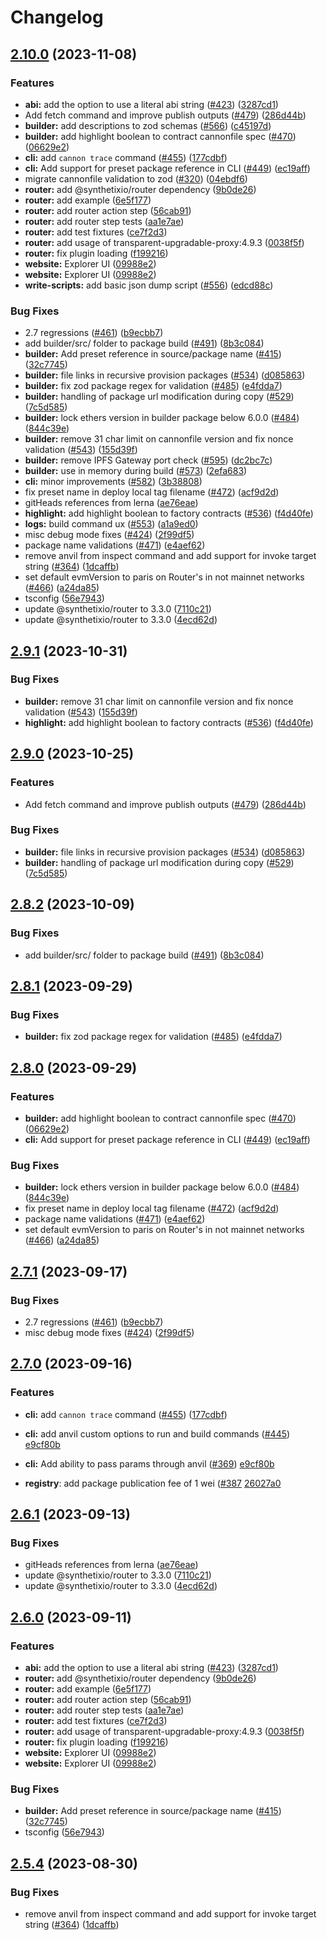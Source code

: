 # Changelog

## [2.10.0](https://github.com/BTCRob1993/cannon/compare/v2.9.1...v2.10.0) (2023-11-08)


### Features

* **abi:** add the option to use a literal abi string ([#423](https://github.com/BTCRob1993/cannon/issues/423)) ([3287cd1](https://github.com/BTCRob1993/cannon/commit/3287cd1461eb357476a55c3f6358f5eeceab8498))
* Add fetch command and improve publish outputs ([#479](https://github.com/BTCRob1993/cannon/issues/479)) ([286d44b](https://github.com/BTCRob1993/cannon/commit/286d44b248efd5352cb68a54a25304a201264ddc))
* **builder:** add descriptions to zod schemas ([#566](https://github.com/BTCRob1993/cannon/issues/566)) ([c45197d](https://github.com/BTCRob1993/cannon/commit/c45197d3376c0be2a1524d70d318a98d59dc3461))
* **builder:** add highlight boolean to contract cannonfile spec ([#470](https://github.com/BTCRob1993/cannon/issues/470)) ([06629e2](https://github.com/BTCRob1993/cannon/commit/06629e23aca1bacf266a68072325332c9ec77f75))
* **cli:** add `cannon trace` command ([#455](https://github.com/BTCRob1993/cannon/issues/455)) ([177cdbf](https://github.com/BTCRob1993/cannon/commit/177cdbf17e63115e92ffa11f176b93de4ab708ca))
* **cli:** Add support for preset package reference in CLI  ([#449](https://github.com/BTCRob1993/cannon/issues/449)) ([ec19aff](https://github.com/BTCRob1993/cannon/commit/ec19affe86e0fdc6623ae6fc5d5187118757d2f0))
* migrate cannonfile validation to zod ([#320](https://github.com/BTCRob1993/cannon/issues/320)) ([04ebdf6](https://github.com/BTCRob1993/cannon/commit/04ebdf64f38da38f2076f4cb09b9b1e1c88d721a))
* **router:** add @synthetixio/router dependency ([9b0de26](https://github.com/BTCRob1993/cannon/commit/9b0de26c395b856974a932d8dee5724998e05efb))
* **router:** add example ([6e5f177](https://github.com/BTCRob1993/cannon/commit/6e5f177b53b8ca57939f6385bc84092d0cb0f9ac))
* **router:** add router action step ([56cab91](https://github.com/BTCRob1993/cannon/commit/56cab91720b1bd35c945ad3757fa077268803609))
* **router:** add router step tests ([aa1e7ae](https://github.com/BTCRob1993/cannon/commit/aa1e7ae1290650111443c867552f311c1291701b))
* **router:** add test fixtures ([ce7f2d3](https://github.com/BTCRob1993/cannon/commit/ce7f2d3bae72cdd57b53e8544a6fffacfc1439e6))
* **router:** add usage of transparent-upgradable-proxy:4.9.3 ([0038f5f](https://github.com/BTCRob1993/cannon/commit/0038f5f902eed9931e6abcd3bc7ea9ac2a59a425))
* **router:** fix plugin loading ([f199216](https://github.com/BTCRob1993/cannon/commit/f1992163722f28eb35b44e73c931e417b3c4ec1a))
* **website:** Explorer UI ([09988e2](https://github.com/BTCRob1993/cannon/commit/09988e28a85373d375a81a38affa06e1b83b5bde))
* **website:** Explorer UI ([09988e2](https://github.com/BTCRob1993/cannon/commit/09988e28a85373d375a81a38affa06e1b83b5bde))
* **write-scripts:** add basic json dump script ([#556](https://github.com/BTCRob1993/cannon/issues/556)) ([edcd88c](https://github.com/BTCRob1993/cannon/commit/edcd88cc5afb1ab743f7699e623a29e465b187a8))


### Bug Fixes

* 2.7 regressions ([#461](https://github.com/BTCRob1993/cannon/issues/461)) ([b9ecbb7](https://github.com/BTCRob1993/cannon/commit/b9ecbb7b2564345babd89c9230247970805b570f))
* add builder/src/ folder to package build ([#491](https://github.com/BTCRob1993/cannon/issues/491)) ([8b3c084](https://github.com/BTCRob1993/cannon/commit/8b3c084ef42c714a9a83cfd6f1b9d0c837b905c3))
* **builder:** Add preset reference in source/package name ([#415](https://github.com/BTCRob1993/cannon/issues/415)) ([32c7745](https://github.com/BTCRob1993/cannon/commit/32c77453464dc3c8be25df2c630d6ec026335781))
* **builder:** file links in recursive provision packages ([#534](https://github.com/BTCRob1993/cannon/issues/534)) ([d085863](https://github.com/BTCRob1993/cannon/commit/d085863a778997ca65144b1f06fabdfd58d9088c))
* **builder:** fix zod package regex for validation ([#485](https://github.com/BTCRob1993/cannon/issues/485)) ([e4fdda7](https://github.com/BTCRob1993/cannon/commit/e4fdda7e5283df75a0b658a9eb1e0f0d7935132f))
* **builder:** handling of package url modification during copy ([#529](https://github.com/BTCRob1993/cannon/issues/529)) ([7c5d585](https://github.com/BTCRob1993/cannon/commit/7c5d5857770412d0f47b52ee4c8beace9504441d))
* **builder:** lock ethers version in builder package below 6.0.0 ([#484](https://github.com/BTCRob1993/cannon/issues/484)) ([844c39e](https://github.com/BTCRob1993/cannon/commit/844c39e3a486be2aa2602c5ff8c8bf9babb09c60))
* **builder:** remove 31 char limit on cannonfile version and fix nonce validation ([#543](https://github.com/BTCRob1993/cannon/issues/543)) ([155d39f](https://github.com/BTCRob1993/cannon/commit/155d39f9d05c3090deb92c7482b709cfd22773e2))
* **builder:** remove IPFS Gateway port check ([#595](https://github.com/BTCRob1993/cannon/issues/595)) ([dc2bc7c](https://github.com/BTCRob1993/cannon/commit/dc2bc7c33322b4f204bc6227661eb216fb248f1c))
* **builder:** use in memory during build ([#573](https://github.com/BTCRob1993/cannon/issues/573)) ([2efa683](https://github.com/BTCRob1993/cannon/commit/2efa683e1076f606889b963e69a90d0e907d63bf))
* **cli:** minor improvements ([#582](https://github.com/BTCRob1993/cannon/issues/582)) ([3b38808](https://github.com/BTCRob1993/cannon/commit/3b38808a6afc3c2b943c306e7dc083d7aa907e59))
* fix preset name in deploy local tag filename ([#472](https://github.com/BTCRob1993/cannon/issues/472)) ([acf9d2d](https://github.com/BTCRob1993/cannon/commit/acf9d2d29daf89fead861d7fca0ffbe42e0c6c74))
* gitHeads references from lerna ([ae76eae](https://github.com/BTCRob1993/cannon/commit/ae76eaeda3e83ab14a09198449d0e0f096ee7839))
* **highlight:** add highlight boolean to factory contracts ([#536](https://github.com/BTCRob1993/cannon/issues/536)) ([f4d40fe](https://github.com/BTCRob1993/cannon/commit/f4d40fed13c15ac9e0a50d236cb1b35a8faa5578))
* **logs:** build command ux ([#553](https://github.com/BTCRob1993/cannon/issues/553)) ([a1a9ed0](https://github.com/BTCRob1993/cannon/commit/a1a9ed07de875413e38aeb2e3fc2d3e9012d2606))
* misc debug mode fixes ([#424](https://github.com/BTCRob1993/cannon/issues/424)) ([2f99df5](https://github.com/BTCRob1993/cannon/commit/2f99df57d599653f86594ac889a0c30f8fb74c21))
* package name validations ([#471](https://github.com/BTCRob1993/cannon/issues/471)) ([e4aef62](https://github.com/BTCRob1993/cannon/commit/e4aef62f98ca4364bfb8efc432222f6909c5d082))
* remove anvil from inspect command and add support for invoke target string ([#364](https://github.com/BTCRob1993/cannon/issues/364)) ([1dcaffb](https://github.com/BTCRob1993/cannon/commit/1dcaffbbefad4b03841843f8f0f07c7eaf9fe93b))
* set default evmVersion to paris on Router's in not mainnet networks ([#466](https://github.com/BTCRob1993/cannon/issues/466)) ([a24da85](https://github.com/BTCRob1993/cannon/commit/a24da857b048d6c70c5f756535a518ec55d679ae))
* tsconfig ([56e7943](https://github.com/BTCRob1993/cannon/commit/56e79439cbda49fd0b49a56738b0c8b7041b5b93))
* update @synthetixio/router to 3.3.0 ([7110c21](https://github.com/BTCRob1993/cannon/commit/7110c2110b87dbe1a63aece54ec2ed7aab9d0fc5))
* update @synthetixio/router to 3.3.0 ([4ecd62d](https://github.com/BTCRob1993/cannon/commit/4ecd62d7565edf7aff92e7c07cb3e5a27d08f617))

## [2.9.1](https://github.com/usecannon/cannon/compare/v2.9.0...v2.9.1) (2023-10-31)


### Bug Fixes

* **builder:** remove 31 char limit on cannonfile version and fix nonce validation ([#543](https://github.com/usecannon/cannon/issues/543)) ([155d39f](https://github.com/usecannon/cannon/commit/155d39f9d05c3090deb92c7482b709cfd22773e2))
* **highlight:** add highlight boolean to factory contracts ([#536](https://github.com/usecannon/cannon/issues/536)) ([f4d40fe](https://github.com/usecannon/cannon/commit/f4d40fed13c15ac9e0a50d236cb1b35a8faa5578))

## [2.9.0](https://github.com/usecannon/cannon/compare/v2.8.2...v2.9.0) (2023-10-25)


### Features

* Add fetch command and improve publish outputs ([#479](https://github.com/usecannon/cannon/issues/479)) ([286d44b](https://github.com/usecannon/cannon/commit/286d44b248efd5352cb68a54a25304a201264ddc))


### Bug Fixes

* **builder:** file links in recursive provision packages ([#534](https://github.com/usecannon/cannon/issues/534)) ([d085863](https://github.com/usecannon/cannon/commit/d085863a778997ca65144b1f06fabdfd58d9088c))
* **builder:** handling of package url modification during copy ([#529](https://github.com/usecannon/cannon/issues/529)) ([7c5d585](https://github.com/usecannon/cannon/commit/7c5d5857770412d0f47b52ee4c8beace9504441d))

## [2.8.2](https://github.com/usecannon/cannon/compare/v2.8.1...v2.8.2) (2023-10-09)


### Bug Fixes

* add builder/src/ folder to package build ([#491](https://github.com/usecannon/cannon/issues/491)) ([8b3c084](https://github.com/usecannon/cannon/commit/8b3c084ef42c714a9a83cfd6f1b9d0c837b905c3))

## [2.8.1](https://github.com/usecannon/cannon/compare/v2.8.0...v2.8.1) (2023-09-29)


### Bug Fixes

* **builder:** fix zod package regex for validation ([#485](https://github.com/usecannon/cannon/issues/485)) ([e4fdda7](https://github.com/usecannon/cannon/commit/e4fdda7e5283df75a0b658a9eb1e0f0d7935132f))

## [2.8.0](https://github.com/usecannon/cannon/compare/v2.7.1...v2.8.0) (2023-09-29)


### Features

* **builder:** add highlight boolean to contract cannonfile spec ([#470](https://github.com/usecannon/cannon/issues/470)) ([06629e2](https://github.com/usecannon/cannon/commit/06629e23aca1bacf266a68072325332c9ec77f75))
* **cli:** Add support for preset package reference in CLI  ([#449](https://github.com/usecannon/cannon/issues/449)) ([ec19aff](https://github.com/usecannon/cannon/commit/ec19affe86e0fdc6623ae6fc5d5187118757d2f0))


### Bug Fixes

* **builder:** lock ethers version in builder package below 6.0.0 ([#484](https://github.com/usecannon/cannon/issues/484)) ([844c39e](https://github.com/usecannon/cannon/commit/844c39e3a486be2aa2602c5ff8c8bf9babb09c60))
* fix preset name in deploy local tag filename ([#472](https://github.com/usecannon/cannon/issues/472)) ([acf9d2d](https://github.com/usecannon/cannon/commit/acf9d2d29daf89fead861d7fca0ffbe42e0c6c74))
* package name validations ([#471](https://github.com/usecannon/cannon/issues/471)) ([e4aef62](https://github.com/usecannon/cannon/commit/e4aef62f98ca4364bfb8efc432222f6909c5d082))
* set default evmVersion to paris on Router's in not mainnet networks ([#466](https://github.com/usecannon/cannon/issues/466)) ([a24da85](https://github.com/usecannon/cannon/commit/a24da857b048d6c70c5f756535a518ec55d679ae))

## [2.7.1](https://github.com/usecannon/cannon/compare/v2.7.0...v2.7.1) (2023-09-17)


### Bug Fixes

* 2.7 regressions ([#461](https://github.com/usecannon/cannon/issues/461)) ([b9ecbb7](https://github.com/usecannon/cannon/commit/b9ecbb7b2564345babd89c9230247970805b570f))
* misc debug mode fixes ([#424](https://github.com/usecannon/cannon/issues/424)) ([2f99df5](https://github.com/usecannon/cannon/commit/2f99df57d599653f86594ac889a0c30f8fb74c21))

## [2.7.0](https://github.com/usecannon/cannon/compare/v2.6.1...v2.7.0) (2023-09-16)


### Features

* **cli:** add `cannon trace` command ([#455](https://github.com/usecannon/cannon/issues/455)) ([177cdbf](https://github.com/usecannon/cannon/commit/177cdbf17e63115e92ffa11f176b93de4ab708ca))
* **cli:** add anvil custom options to run and build commands ([#445](https://github.com/usecannon/cannon/issues/369)) [e9cf80b](https://github.com/usecannon/cannon/commit/e9cf80b385f9cd6fa7d6461d201d200d4090aea9)
* **cli:** Add ability to pass params through anvil ([#369](https://github.com/usecannon/cannon/issues/369)) [e9cf80b](https://github.com/usecannon/cannon/commit/e9cf80b385f9cd6fa7d6461d201d200d4090aea9)

* **registry**:  add package publication fee of 1 wei ([#387](https://github.com/usecannon/cannon/issues/387) [26027a0](https://github.com/usecannon/cannon/commit/26027a0333638478adea50228346b93ea1089aa3)


## [2.6.1](https://github.com/usecannon/cannon/compare/v2.6.0...v2.6.1) (2023-09-13)


### Bug Fixes

* gitHeads references from lerna ([ae76eae](https://github.com/usecannon/cannon/commit/ae76eaeda3e83ab14a09198449d0e0f096ee7839))
* update @synthetixio/router to 3.3.0 ([7110c21](https://github.com/usecannon/cannon/commit/7110c2110b87dbe1a63aece54ec2ed7aab9d0fc5))
* update @synthetixio/router to 3.3.0 ([4ecd62d](https://github.com/usecannon/cannon/commit/4ecd62d7565edf7aff92e7c07cb3e5a27d08f617))

## [2.6.0](https://github.com/usecannon/cannon/compare/v2.5.4...v2.6.0) (2023-09-11)


### Features

* **abi:** add the option to use a literal abi string ([#423](https://github.com/usecannon/cannon/issues/423)) ([3287cd1](https://github.com/usecannon/cannon/commit/3287cd1461eb357476a55c3f6358f5eeceab8498))
* **router:** add @synthetixio/router dependency ([9b0de26](https://github.com/usecannon/cannon/commit/9b0de26c395b856974a932d8dee5724998e05efb))
* **router:** add example ([6e5f177](https://github.com/usecannon/cannon/commit/6e5f177b53b8ca57939f6385bc84092d0cb0f9ac))
* **router:** add router action step ([56cab91](https://github.com/usecannon/cannon/commit/56cab91720b1bd35c945ad3757fa077268803609))
* **router:** add router step tests ([aa1e7ae](https://github.com/usecannon/cannon/commit/aa1e7ae1290650111443c867552f311c1291701b))
* **router:** add test fixtures ([ce7f2d3](https://github.com/usecannon/cannon/commit/ce7f2d3bae72cdd57b53e8544a6fffacfc1439e6))
* **router:** add usage of transparent-upgradable-proxy:4.9.3 ([0038f5f](https://github.com/usecannon/cannon/commit/0038f5f902eed9931e6abcd3bc7ea9ac2a59a425))
* **router:** fix plugin loading ([f199216](https://github.com/usecannon/cannon/commit/f1992163722f28eb35b44e73c931e417b3c4ec1a))
* **website:** Explorer UI ([09988e2](https://github.com/usecannon/cannon/commit/09988e28a85373d375a81a38affa06e1b83b5bde))
* **website:** Explorer UI ([09988e2](https://github.com/usecannon/cannon/commit/09988e28a85373d375a81a38affa06e1b83b5bde))


### Bug Fixes

* **builder:** Add preset reference in source/package name ([#415](https://github.com/usecannon/cannon/issues/415)) ([32c7745](https://github.com/usecannon/cannon/commit/32c77453464dc3c8be25df2c630d6ec026335781))
* tsconfig ([56e7943](https://github.com/usecannon/cannon/commit/56e79439cbda49fd0b49a56738b0c8b7041b5b93))

## [2.5.4](https://github.com/usecannon/cannon/compare/v2.5.3...v2.5.4) (2023-08-30)


### Bug Fixes

* remove anvil from inspect command and add support for invoke target string ([#364](https://github.com/usecannon/cannon/issues/364)) ([1dcaffb](https://github.com/usecannon/cannon/commit/1dcaffbbefad4b03841843f8f0f07c7eaf9fe93b))
